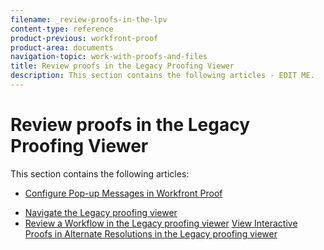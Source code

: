 ```yaml
---
filename: _review-proofs-in-the-lpv
content-type: reference
product-previous: workfront-proof
product-area: documents
navigation-topic: work-with-proofs-and-files
title: Review proofs in the Legacy Proofing Viewer
description: This section contains the following articles - EDIT ME.
---
```


# Review proofs in the Legacy Proofing Viewer

This section contains the following articles:

* [Configure Pop-up Messages in Workfront Proof](../../../workfront-proof/wp-work-proofsfiles/review-proofs-lpv/configure-pop-up-messages.md) 
<!--* [Legacy proofing viewer removed in 2018.3](../../../workfront-proof/wp-work-proofsfiles/review-proofs-lpv/lpv-removed-2018.md) -->
<!--* [Legacy proofing viewer Overview](../../../workfront-proof/wp-work-proofsfiles/review-proofs-lpv/legacy-proofing-viewer.md) -->
* [Navigate the Legacy proofing viewer](../../../workfront-proof/wp-work-proofsfiles/review-proofs-lpv/navigate-lpv.md) 
* [Review a Workflow in the Legacy proofing viewer](../../../workfront-proof/wp-work-proofsfiles/review-proofs-lpv/review-workflow-lpv.md) [View Interactive Proofs in Alternate Resolutions in the Legacy proofing viewer](../../../workfront-proof/wp-work-proofsfiles/review-proofs-lpv/view-interactive-proofs.md)

